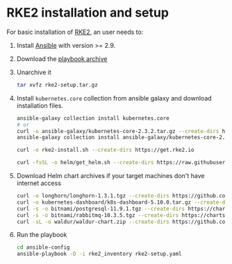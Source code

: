 # RKE2 installation and setup

For basic installation of [RKE2](https://docs.rke2.io/), an user needs to:

1. Install [Ansible](https://docs.ansible.com/ansible/2.9/) with version >= 2.9.
1. Download the [playbook archive](rke2-setup.tar.gz)
1. Unarchive it

    ```bash
    tar xvfz rke2-setup.tar.gz
    ```

1. Install `kubernetes.core` collection from ansible galaxy and download installation files.

    ```bash
    ansible-galaxy collection install kubernetes.core
    # or
    curl -o ansible-galaxy/kubernetes-core-2.3.2.tar.gz --create-dirs https://galaxy.ansible.com/download/kubernetes-core-2.3.2.tar.gz
    ansible-galaxy collection install ansible-galaxy/kubernetes-core-2.3.2.tar.gz

    curl -o rke2-install.sh --create-dirs https://get.rke2.io

    curl -fsSL -o helm/get_helm.sh --create-dirs https://raw.githubusercontent.com/helm/helm/main/scripts/get-helm-3
    ```

1. Download Helm chart archives if your target machines don't have internet access

    ```bash
    curl -o longhorn/longhorn-1.3.1.tgz --create-dirs https://github.com/longhorn/charts/releases/download/longhorn-1.3.1/longhorn-1.3.1.tgz
    curl -o kubernetes-dashboard/k8s-dashboard-5.10.0.tar.gz --create-dirs https://kubernetes.github.io/dashboard/kubernetes-dashboard-5.10.0.tgz
    curl -s -o bitnami/postgresql-11.9.1.tgz --create-dirs https://charts.bitnami.com/bitnami/postgresql-11.9.1.tgz
    curl -s -o bitnami/rabbitmq-10.3.5.tgz --create-dirs https://charts.bitnami.com/bitnami/rabbitmq-10.3.5.tgz
    curl -sL -o waldur/waldur-chart.zip --create-dirs https://github.com/waldur/waldur-helm/archive/refs/heads/master.zip
    ```

1. Run the playbook

    ```bash
    cd ansible-config
    ansible-playbook -D -i rke2_inventory rke2-setup.yaml
    ```
